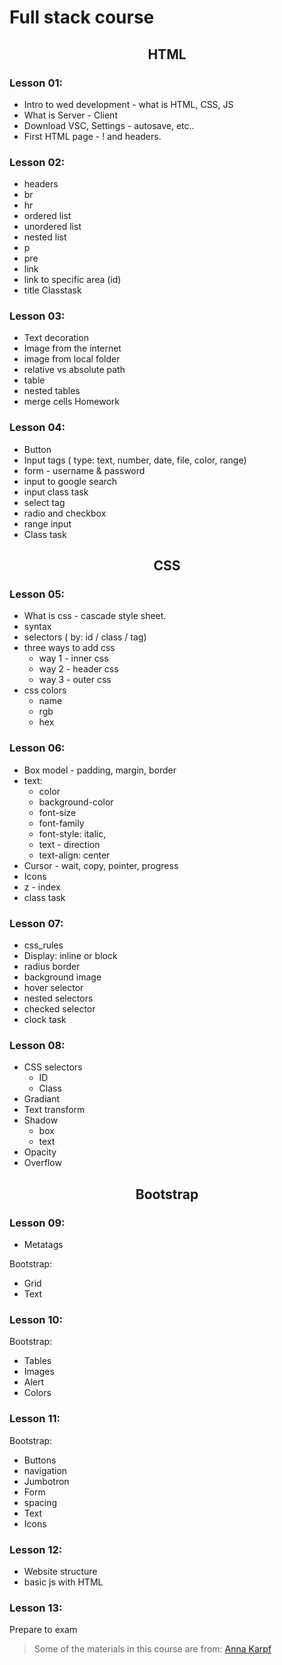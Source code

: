 # Full stack course


<h2 style="text-align:center; ">HTML</h2>


### Lesson 01:

- Intro to wed development - what is HTML, CSS, JS
- What is Server - Client
- Download VSC, Settings - autosave, etc..
- First HTML page - ! and headers.

### Lesson 02:

- headers
- br
- hr
- ordered list
- unordered list
- nested list
- p
- pre
- link
- link to specific area (id)
- title
  Classtask

### Lesson 03:

- Text decoration
- Image from the internet
- image from local folder
- relative vs absolute path
- table
- nested tables
- merge cells
  Homework

### Lesson 04:

- Button
- Input tags ( type: text, number, date, file, color, range)
- form - username & password
- input to google search
- input class task
- select tag
- radio and checkbox
- range input
- Class task

<h2 style="text-align:center; ">CSS</h2>

### Lesson 05:

- What is css - cascade style sheet.
- syntax
- selectors ( by: id / class / tag)
- three ways to add css
  - way 1 - inner css
  - way 2 - header css
  - way 3 - outer css
- css colors
  - name
  - rgb
  - hex

### Lesson 06:

- Box model - padding, margin, border
- text:
  - color
  - background-color
  - font-size
  - font-family
  - font-style: italic,
  - text - direction
  - text-align: center
- Cursor - wait, copy, pointer, progress
- Icons
- z - index
- class task

### Lesson 07:

- css_rules
- Display: inline or block
- radius border
- background image
- hover selector
- nested selectors
- checked selector
- clock task

### Lesson 08:

- CSS selectors
  - ID
  - Class
- Gradiant
- Text transform
- Shadow
  - box
  - text
- Opacity
- Overflow

<h2 style="text-align:center; ">Bootstrap</h2>


### Lesson 09:

- Metatags

Bootstrap:

- Grid
- Text

### Lesson 10:

Bootstrap:

- Tables
- Images
- Alert
- Colors

### Lesson 11:

Bootstrap:

- Buttons
- navigation
- Jumbotron
- Form
- spacing
- Text
- Icons

### Lesson 12:

* Website structure
* basic js with HTML

### Lesson 13:

Prepare to exam

> Some of the materials in this course are from: [Anna Karpf](https://github.com/AnnaKarpf)
